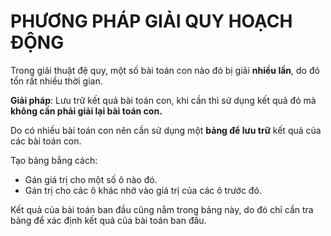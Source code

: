 
<h1>PHƯƠNG PHÁP GIẢI QUY HOẠCH ĐỘNG</h1>

Trong giải thuật đệ quy, một số bài toán con nào đó bị giải **nhiều lần**, do đó tốn rất nhiều thời gian.

**Giải pháp**: Lưu trữ kết quả bài toán con, khi cần thì sử dụng kết quả đó mà **không cần phải giải lại bài toán con.**

Do có nhiều bài toán con nên cần sử dụng một **bảng để lưu trữ** kết quả của các bài toán con.

Tạo bảng bằng cách:
- Gán giá trị cho một số ô nào đó.
- Gán trị cho các ô khác nhờ vào giá trị của các ô trước đó.

Kết quả của bài toán ban đầu cũng nằm trong bảng này, do đó chỉ cần tra bảng để xác định kết quả của bài toán ban đầu.